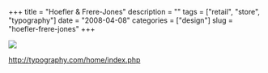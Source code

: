+++
title = "Hoefler & Frere-Jones"
description = ""
tags = ["retail", "store", "typography"]
date = "2008-04-08"
categories = ["design"]
slug = "hoefler-frere-jones"
+++


 

  <div id="screens-thumbs" class="clearfix">
    <div class="txt-center" id="design-submission"><a href="http://typography.com/home/index.php"><img id='bluga-thumbnail-1187' class='bluga-thumbnail large' src='//konigi.com/media/bluga/
wt47fb894481fdc_0.jpg'/></a></div>  
  </div>   
<p><a href="http://typography.com/home/index.php">http://typography.com/home/index.php</a></p>




